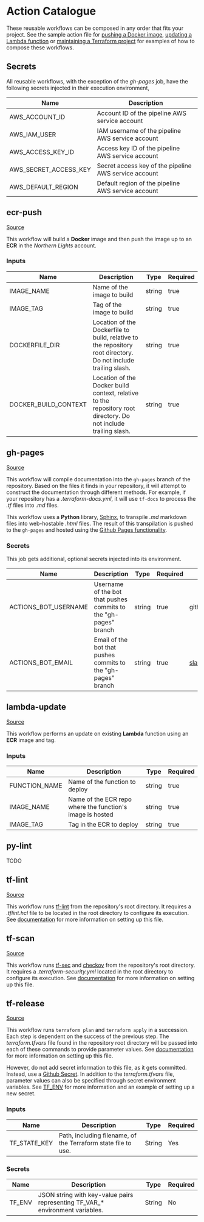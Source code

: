 # Action Catalogue

These reusable workflows can be composed in any order that fits your project. See the sample action file for [pushing a Docker image](https://github.com/cumberland-cloud/workflows/blob/master/.github/.sample.action.ecr.yaml), [updating a Lambda function](https://github.com/cumberland-cloud/workflows/blob/master/.github/.sample.action.lambda.yaml) or [maintaining a Terraform project](https://github.com/cumberland-cloud/workflows/blob/master/.github/.sample.action.terraform.yaml) for examples of how to compose these workflows.

## Secrets

All reusable workflows, with the exception of the _gh-pages_ job, have the following secrets injected in their execution environment,

| Name | Description | 
| ---- | ----------- |
| AWS_ACCOUNT_ID | Account ID of the pipeline AWS service account |
| AWS_IAM_USER | IAM username of the pipeline AWS service account |
| AWS_ACCESS_KEY_ID | Access key ID of the pipeline AWS service account |
| AWS_SECRET_ACCESS_KEY | Secret access key of the pipeline AWS service account |
| AWS_DEFAULT_REGION | Default region of the pipeline AWS service account |

## ecr-push

[Source](https://github.com/chinchalinchin/github-workflows/blob/main/.github/workflows/ecr-push.yml)

This workflow will build a **Docker** image and then push the image up to an **ECR** in the _Northern Lights_ account.

### Inputs

| Name | Description | Type | Required | 
| ---- | ----------- | ---- | -------- |
| IMAGE_NAME | Name of the image to build | string | true |
| IMAGE_TAG | Tag of the image to build | string | true |
| DOCKERFILE_DIR |  Location of the Dockerfile to build, relative to the repository root directory. Do not include trailing slash. | string | true |
| DOCKER_BUILD_CONTEXT | Location of the Docker build context, relative to the repository root directory. Do not include trailing slash. | string | true|
 
## gh-pages

[Source](https://github.com/chinchalinchin/github-workflows/blob/main/.github/workflows/gh-pages.yml)

This workflow will compile documentation into the `gh-pages` branch of the repository. Based on the files it finds in your repository, it will attempt to construct the documentation through different methods. For example, if your repository has a _.terraform-docs.yml_, it will use `tf-docs` to process the _.tf_ files into _.md_ files.

This workflow uses a **Python** library, [Sphinx](), to transpile _.md_ markdown files into web-hostable _.html_ files. The result of this transpilation is pushed to the `gh-pages` and hosted using the [Github Pages functionality](https://pages.github.com).

### Secrets

This job gets additional, optional secrets injected into its environment.

| Name | Description | Type | Required | Default | 
| ---- | ----------- | ---- | -------- | ------- |
| ACTIONS_BOT_USERNAME| Username of the bot that pushes commits to the "gh-pages" branch | string | true | github-slave-bot |
| ACTIONS_BOT_EMAIL | Email of the bot that pushes commits to the "gh-pages" branch | string | true | slave@github.com |

## lambda-update

[Source](https://github.com/chinchalinchin/github-workflows/blob/main/.github/workflows/lambda-update.yml)

This workflow performs an update on existing **Lambda** function using an **ECR** image and tag. 

### Inputs

| Name | Description | Type | Required | 
| ---- | ----------- | ---- | -------- |
| FUNCTION_NAME | Name of the function to deploy | string | true |
| IMAGE_NAME | Name of the ECR repo where the function's image is hosted | string | true |
| IMAGE_TAG | Tag in the ECR to deploy | string | true |

## py-lint

TODO

## tf-lint

[Source](https://github.com/chinchalinchin/github-workflows/blob/main/.github/workflows/tf-lint.yml)

This workflow runs [tf-lint](https://github.com/terraform-linters/tflint) from the repository's root directory. It requires a _.tflint.hcl_ file to be located in the root directory to configure its execution. See [documentation](https://github.com/terraform-linters/tflint/blob/master/docs/user-guide/config.md) for more information on setting up this file.

## tf-scan

[Source](https://github.com/chinchalinchin/github-workflows/blob/main/.github/workflows/tf-scan.yml)

This workflow runs [tf-sec](https://github.com/aquasecurity/tfsec) and [checkov]() from the repository's root directory. It requires a _.terraform-security.yml_ located in the root directory to configure its execution. See [documentation](https://aquasecurity.github.io/tfsec/v1.28.0/guides/configuration/config/) for more information on setting up this file.

## tf-release

[Source](https://github.com/chinchalinchin/github-workflows/blob/main/.github/workflows/tf-release.yml)

This workflow runs `terraform plan` and `terraform apply` in a succession. Each step is dependent on the success of the previous step. The _terraform.tfvars_ file found in the repository root directory will be passed into each of these commands to provide parameter values. See [documentation](https://developer.hashicorp.com/terraform/language/values/variables#variable-definitions-tfvars-files) for more information on setting up this file.

However, do not add secret information to this file, as it gets committed. Instead, use a [Github Secret](https://docs.github.com/en/rest/actions/secrets). In addition to the _terraform.tfvars_ file, parameter values can also be specified through secret environment variables. See [TF_ENV](./TERRAFORM.md#tf_env) for more information and an example of setting up a new secret.

### Inputs

| Name | Description | Type | Required | 
| ---- | ----------- | ---- | -------- |
| TF_STATE_KEY | Path, including filename, of the Terraform state file to use. | String | Yes |

### Secrets

| Name | Description | Type | Required | 
| ---- | ----------- | ---- | -------- |
| TF_ENV | JSON string with key-value pairs representing TF_VAR_* environment variables. | String | No |
